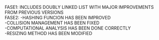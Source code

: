 FASE1: INCLUDES DOUBLY LINKED LIST WITH MAJOR IMPROVEMENTS FROM PREVIOUS VERSIONS<br />
FASE2:  -HASHING FUNCION HAS BEEN IMPROVED<br />
        -COLLISION MANAGEMENT HAS BEEN FIXED<br />
        -COMPUTATIONAL ANALYSIS HAS BEEN DONE CORRECTLY<br />
        -RESIZING METHOD HAS BEEN MODIFIED<br />
